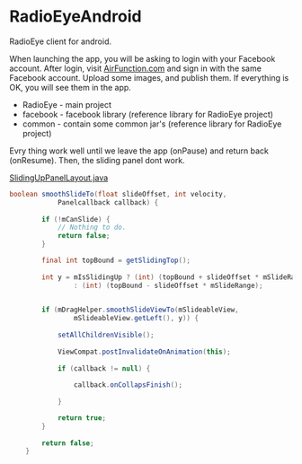 RadioEyeAndroid
===============
RadioEye client for android.
 
When launching the app, you will be asking to login with your Facebook account.
After login, visit [AirFunction.com](http://airfunction.com/) and sign in with the same Facebook account.
Upload some images, and publish them. If everything is OK, you will see them in the app.


- RadioEye - main project
- facebook - facebook library (reference library for RadioEye project)
- common   - contain some common jar's (reference library for RadioEye project)


Evry thing work well until we leave the app (onPause) and return back (onResume).
Then, the sliding panel dont work.



[SlidingUpPanelLayout.java](https://github.com/yakirp/RadioEyeAndroid/blob/master/RadioEye/src/com/radioeye/ui/SlidingUpPanelLayout.java#L963-1000)

```java
boolean smoothSlideTo(float slideOffset, int velocity,
			Panelcallback callback) {
	 
		if (!mCanSlide) {
			// Nothing to do.
	  		return false;
		}

		final int topBound = getSlidingTop();
		
		int y = mIsSlidingUp ? (int) (topBound + slideOffset * mSlideRange)
				: (int) (topBound - slideOffset * mSlideRange);

	 
		if (mDragHelper.smoothSlideViewTo(mSlideableView,
				mSlideableView.getLeft(), y)) {
	 
			setAllChildrenVisible();
	 
			ViewCompat.postInvalidateOnAnimation(this);
	 
			if (callback != null) {
	 
				callback.onCollapsFinish();
		 
			}

			return true;
		}
		
		return false;
	}
 
```
